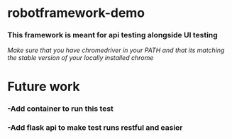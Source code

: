 # robotframework-demo

### This framework is meant for api testing alongside UI testing

*Make sure that you have chromedriver in your PATH and that its matching the stable version of your locally installed chrome*

# Future work
### -Add container to run this test
### -Add flask api to make test runs restful and easier
